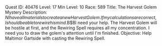 Quest ID: 40476
Level: 17
Min Level: 10
Race: 589
Title: The Harvest Golem Mystery
Description: $N I have all materials to create a new Harvest Golem. If my calculations are correct, I should be able to rewire his mind.$B$BI need your help. The Harvest Golem will be hostile at first, and the Rewiring Spell requires all my concentration. I need you to draw the golem's attention until I'm finished.
Objective: Help Maltimor Gartside with casting the Rewiring Spell.
